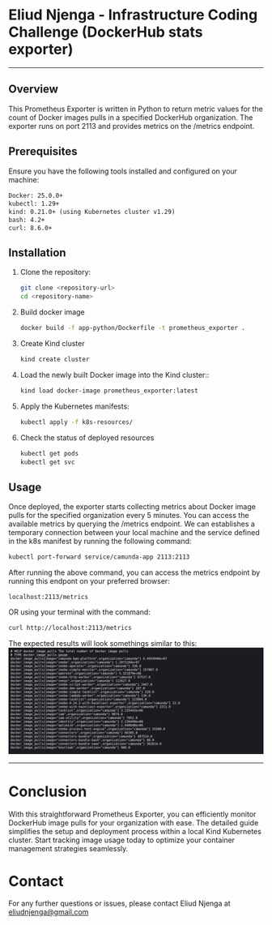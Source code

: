 # Eliud Njenga - Infrastructure Coding Challenge (DockerHub stats exporter)
---
## Overview
This Prometheus Exporter is written in Python to return metric values for the count of Docker images pulls in a specified DockerHub organization. The exporter runs on port 2113 and provides metrics on the /metrics endpoint.

## Prerequisites
Ensure you have the following tools installed and configured on your machine:

    Docker: 25.0.0+
    kubectl: 1.29+
    kind: 0.21.0+ (using Kubernetes cluster v1.29)
    bash: 4.2+
    curl: 8.6.0+

## Installation
1. Clone the repository:
   ``` bash
   git clone <repository-url>
   cd <repository-name>
   ```
2. Build docker image

   ```bash
   docker build -f app-python/Dockerfile -t prometheus_exporter .
   ```
3. Create Kind cluster
   ```bash
   kind create cluster
   ```
4. Load the newly built Docker image into the Kind cluster::
   ``` bash
   kind load docker-image prometheus_exporter:latest
   ```
5. Apply the Kubernetes manifests:
   ``` bash
   kubectl apply -f k8s-resources/
   ```
6. Check the status of deployed resources
   ```bash
   kubectl get pods
   kubectl get svc
   ```
## Usage
Once deployed, the exporter starts collecting metrics about Docker image pulls for the specified organization every 5 minutes. You can access the available metrics by querying the /metrics endpoint. We can establishes a temporary connection between your local machine and the service defined in the k8s manifest by running the following command:
```bash
kubectl port-forward service/camunda-app 2113:2113
```
After running the above command, you can access the metrics endpoint by running this endpont on your preferred browser:
``` 
localhost:2113/metrics
``` 
 OR using your terminal with the command:
 ``` bash
 curl http://localhost:2113/metrics
```
 The expected results will look somethings similar to this:
 ![Diagram of the Prometheus Exporter](images/prometheus_exporter.png)



---
# Conclusion

With this straightforward Prometheus Exporter, you can efficiently monitor DockerHub image pulls for your organization with ease. The detailed guide simplifies the setup and deployment process within a local Kind Kubernetes cluster. Start tracking image usage today to optimize your container management strategies seamlessly.

# Contact
For any further questions or issues, please contact Eliud Njenga at eliudnjenga@gmail.com